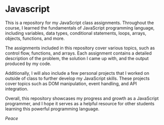 # Javascript

This is a repository for my JavaScript class assignments. Throughout the course, I learned the fundamentals of JavaScript programming language, including variables, data types, conditional statements, loops, arrays, objects, functions, and more.  
 
The assignments included in this repository cover various topics, such as control flow, functions, and arrays. Each assignment contains a detailed description of the problem, the solution I came up with, and the output produced by my code.  

Additionally, I will also include a few personal projects that I worked on outside of class to further develop my JavaScript skills. These projects cover topics such as DOM manipulation, event handling, and API integration.  
 
Overall, this repository showcases my progress and growth as a JavaScript programmer, and I hope it serves as a helpful resource for other students learning this powerful programming language.

_Peace_